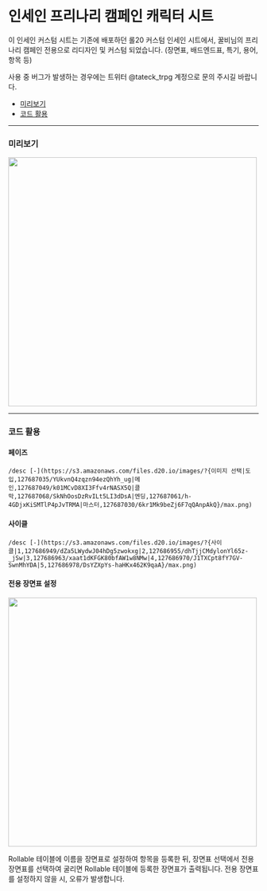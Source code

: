 # 인세인 프리나리 캠페인 캐릭터 시트

이 인세인 커스텀 시트는 기존에 배포하던 롤20 커스텀 인세인 시트에서, 꿀비님의 프리나리 캠페인 전용으로 리디자인 및 커스텀 되었습니다. (장면표, 배드엔드표, 특기, 용어, 항목 등)

사용 중 버그가 발생하는 경우에는 트위터 @tateck_trpg 계정으로 문의 주시길 바랍니다.

* [미리보기](#미리보기)
* [코드 활용](#코드-활용)

------------------------------

### 미리보기
<img src="https://raw.githubusercontent.com/tateck-develop/roll20CustomSheet/main/inSANe/insane_PRINARI/guide.png" width="500px"></img>

* * *

### 코드 활용
#### 페이즈
```
/desc [-](https://s3.amazonaws.com/files.d20.io/images/?{이미지 선택|도입,127687035/YUkvnQ4zqzn94ezQhYh_ug|메인,127687049/k01MCvD8XI3Ffv4rNASX5Q|클막,127687068/SkNhOosDzRvILt5LI3dDsA|엔딩,127687061/h-4GDjxKiSMTlP4pJvTRMA|마스터,127687030/6kr1Mk9beZj6F7qQAnpAkQ}/max.png)
```

#### 사이클
```
/desc [-](https://s3.amazonaws.com/files.d20.io/images/?{사이클|1,127686949/dZa5LWydwJ04hDg5zwokxg|2,127686955/dhTjjCMdylonYl65z-_jSw|3,127686963/xaat1dKFGK80bfAW1w8NMw|4,127686970/J1TXCpt8fY7GV-SwnMhYDA|5,127686978/DsYZXpYs-haHKx462K9qaA}/max.png)
```

#### 전용 장면표 설정
<img src="https://raw.githubusercontent.com/tateck-develop/roll20CustomSheet/main/inSANe/insane_PRINARI/setting.png" width="500px"></img>

Rollable 테이블에 이름을 장면표로 설정하여 항목을 등록한 뒤, 장면표 선택에서 전용 장면표를 선택하여 굴리면 Rollable 테이블에 등록한 장면표가 출력됩니다.
전용 장면표를 설정하지 않을 시, 오류가 발생합니다.
